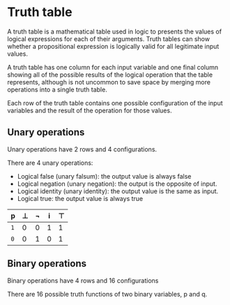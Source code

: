 # Truth table

A truth table is a mathematical table used in logic to presents the values of logical expressions for each of their arguments. Truth tables can show whether a propositional expression is logically valid for all legitimate input values.

A truth table has one column for each input variable and one final column showing all of the possible results of the logical operation that the table represents, although is not uncommon to save space by merging more operations into a single truth table.

Each row of the truth table contains one possible configuration of the input variables and the result of the operation for those values.


## Unary operations
Unary operations have 2 rows and 4 configurations.

There are 4 unary operations:
- Logical false (unary falsum): the output value is always false
- Logical negation (unary negation): the output is the opposite of input.
- Logical identity (unary identity): the output value is the same as input.
- Logical true: the output value is always true

p  |⊥|¬|i|⊤
---|-|-|-|-
`1`|0|0|1|1
`0`|0|1|0|1


## Binary operations
Binary operations have 4 rows and 16 configurations

There are 16 possible truth functions of two binary variables, p and q.

p|q|⊥| ↓ |¬← |¬p|¬→ |¬q|^|↑  |∧  |↔|q|→  |p|←  |∨  |⊤
-|-|-|---|---|--|---|--|-|---|---|-|-|---|-|---|---|-
1|1|0| 0 |0  |0 |0  |0 |0|`0`|`1`|1|1|1  |1|1  |1  |1
1|0|0| 0 |0  |0 |`1`|1 |1|1  |0  |0|0|`0`|1|1  |1  |1
0|1|0| 0 |`1`|1 |0  |0 |1|1  |0  |0|1|1  |0|`0`|1  |1
0|0|0|`1`|0  |1 |0  |1 |0|1  |0  |1|0|1  |0|1  |`0`|1






---


0|1  |2  |3 |4  |5 |6|7  |8  |9|a|b  |c|d  |e  |f
-|---|---|--|---|--|-|---|---|-|-|---|-|---|---|-
0|0  |0  |0 |0  |0 |0|`0`|`1`|1|1|1  |1|1  |1  |1
0|0  |0  |0 |`1`|1 |1|1  |0  |0|0|`0`|1|1  |1  |1
0|0  |`1`|1 |0  |0 |1|1  |0  |0|1|1  |0|`0`|1  |1
0|`1`|0  |1 |0  |1 |0|1  |0  |1|0|1  |0|1  |`0`|1
⊥|↓  |¬← |¬p|¬→ |¬q|^|↑  |∧  |↔|q|→  |p|←  |∨  |⊤


- 1: XNOR ↓ : ¬(p ∨ q)
- 7: NAND ↑ : ¬(p ∨ q)


NOT   = ¬
AND   = ∧
NAND  = ↑ = ¬(p ∧ q)
OR    = ∨
NOR   = ↓
IMPLY = →
IFF   = ↔ =  (p → q) ∧ (q → p)
XOR   = ^ =  (p ∨ q) ∧ ¬(p ∧ q) = ⊕
XNOR  = 


∨ ∧ ¬ → ← ↔ 
⊕ ↓ ↑



p|q|r|p∧q|p∨q|p→q|
-|-|-|-|-|-|
1|1|1|1|0|0|
1|1|0| | |0|
1|0|1|0|1|0|
1|0|0| | |0|
0|1|1|0|1|0|
0|1|0| | |0|
0|0|1|0|1|0|
0|0|0| | |0|
